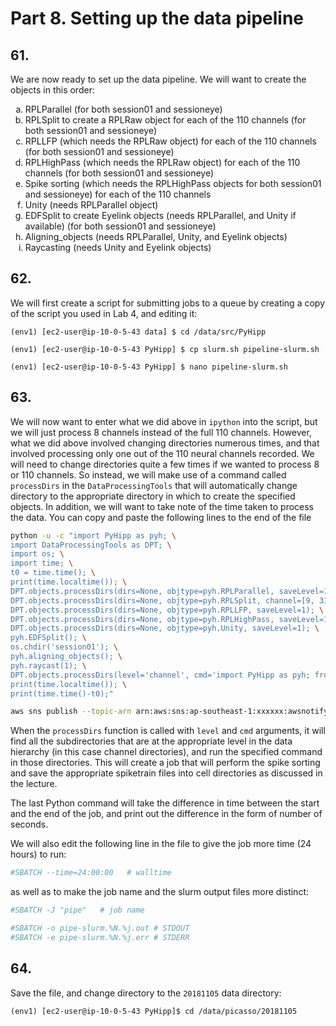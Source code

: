 # Part 8. Setting up the data pipeline

## 61.
We are now ready to set up the data pipeline. We will want to create the objects in this order: 

<ol type="a">
  <li> RPLParallel (for both session01 and sessioneye)
  <li> RPLSplit to create a RPLRaw object for each of the 110 channels (for both session01 and sessioneye)
  <li> RPLLFP (which needs the RPLRaw object) for each of the 110 channels (for both session01 and sessioneye)
  <li> RPLHighPass (which needs the RPLRaw object) for each of the 110 channels (for both session01 and sessioneye)
  <li> Spike sorting (which needs the RPLHighPass objects for both session01 and sessioneye) for each of the 110 channels
  <li> Unity (needs RPLParallel object)
  <li> EDFSplit to create Eyelink objects (needs RPLParallel, and Unity if available) (for both session01 and sessioneye)
  <li> Aligning_objects (needs RPLParallel, Unity, and Eyelink objects)
  <li> Raycasting (needs Unity and Eyelink objects)
</ol>

## 62.
We will first create a script for submitting jobs to a queue by creating a copy of the script you used in Lab 4, and editing it:

```shell
(env1) [ec2-user@ip-10-0-5-43 data] $ cd /data/src/PyHipp

(env1) [ec2-user@ip-10-0-5-43 PyHipp] $ cp slurm.sh pipeline-slurm.sh

(env1) [ec2-user@ip-10-0-5-43 PyHipp] $ nano pipeline-slurm.sh
```

## 63.
We will now want to enter what we did above in `ipython` into the script, but we will just process 8 channels instead of the full 110 channels. However, what we did above involved changing directories numerous times, and that involved processing only one out of the 110 neural channels recorded. We will need to change directories quite a few times if we wanted to process 8 or 110 channels. So instead, we will make use of a command called `processDirs` in the `DataProcessingTools` that will automatically change directory to the appropriate directory in which to create the specified objects. In addition, we will want to take note of the time taken to process the data. You can copy and paste the following lines to the end of the file 

```bash
python -u -c "import PyHipp as pyh; \
import DataProcessingTools as DPT; \
import os; \
import time; \
t0 = time.time(); \
print(time.localtime()); \
DPT.objects.processDirs(dirs=None, objtype=pyh.RPLParallel, saveLevel=1); \
DPT.objects.processDirs(dirs=None, objtype=pyh.RPLSplit, channel=[9, 31, 34, 56, 72, 93, 119, 120]); \
DPT.objects.processDirs(dirs=None, objtype=pyh.RPLLFP, saveLevel=1); \
DPT.objects.processDirs(dirs=None, objtype=pyh.RPLHighPass, saveLevel=1); \
DPT.objects.processDirs(dirs=None, objtype=pyh.Unity, saveLevel=1); \
pyh.EDFSplit(); \
os.chdir('session01'); \
pyh.aligning_objects(); \
pyh.raycast(1); \
DPT.objects.processDirs(level='channel', cmd='import PyHipp as pyh; from PyHipp import mountain_batch; mountain_batch.mountain_batch(); from PyHipp import export_mountain_cells; export_mountain_cells.export_mountain_cells();'); \
print(time.localtime()); \
print(time.time()-t0);"

aws sns publish --topic-arn arn:aws:sns:ap-southeast-1:xxxxxx:awsnotify --message "JobDone"
```

When the `processDirs` function is called with `level` and `cmd` arguments, it will find all the subdirectories that are at the appropriate level in the data hierarchy (in this case channel directories), and run the specified command in those directories. This will create a job that will perform the spike sorting and save the appropriate spiketrain files into cell directories as discussed in the lecture. 

The last Python command will take the difference in time between the start and the end of the job, and print out the difference in the form of number of seconds.

We will also edit the following line in the file to give the job more time (24 hours) to run:

```bash
#SBATCH --time=24:00:00   # walltime
```

as well as to make the job name and the slurm output files more distinct:

```bash
#SBATCH -J "pipe"   # job name

#SBATCH -o pipe-slurm.%N.%j.out # STDOUT
#SBATCH -e pipe-slurm.%N.%j.err # STDERR
```

## 64.
Save the file, and change directory to the `20181105` data directory:

```shell
(env1) [ec2-user@ip-10-0-5-43 PyHipp]$ cd /data/picasso/20181105
```

